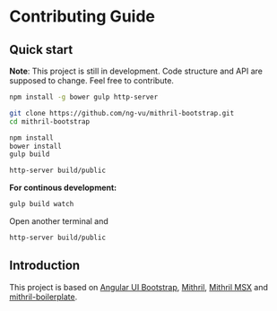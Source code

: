 # Contributing Guide

## Quick start

**Note**: This project is still in development. Code structure and API are supposed to change. Feel free to contribute.

```sh
npm install -g bower gulp http-server

git clone https://github.com/ng-vu/mithril-bootstrap.git
cd mithril-bootstrap

npm install
bower install
gulp build

http-server build/public
```

**For continous development:**
```sh
gulp build watch
```

Open another terminal and
```sh
http-server build/public
```

## Introduction

This project is based on [Angular UI Bootstrap](http://angular-ui.github.io/bootstrap/), [Mithril](http://lhorie.github.io/mithril/), [Mithril MSX](https://github.com/insin/msx) and [mithril-boilerplate](https://github.com/ng-vu/mithril-boilerplate).
